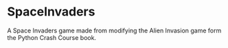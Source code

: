 # SpaceInvaders

A Space Invaders game made from modifying the Alien Invasion game form the Python Crash Course book.
